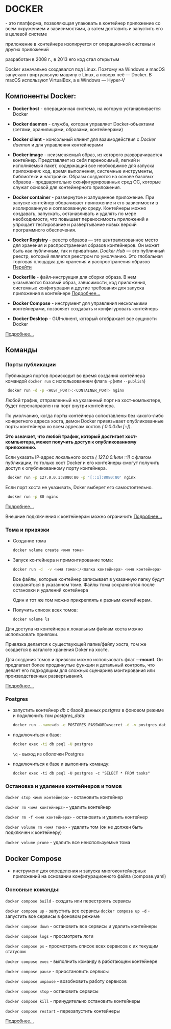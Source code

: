 # DOCKER

\- это платформа, позволяющая упаковать в контейнер приложение со всем окружением и зависимостями, а затем доставить и запустить его в целевой системе

приложение в контейнере изолируется от операционной системы и других приложений

разработан в 2008 г., в 2013 его код стал открытым

Docker изначально создавался под Linux. Поэтому на Windows и macOS запускают виртуальную машину с Linux, а поверх неё — Docker. В macOS используют VirtualBox, а в Windows — Hyper-V

## Компоненты Docker:

- **Docker host** - операционная система, на которую устанавливается Docker

- **Docker daemon** - служба, которая управляет Docker-объектами (сетями, хранилищами, образами, контейнерами)

- **Docker client** - консольный клиент для взаимодействия с _Docker daemon_ и для управления контейнерами

- **Docker image** - неизменяемый образ, из которого разворачивается контейнер. Представляет из себя переносимый, легкий и исполняемый пакет, содержащий все необходимое для запуска приложения: код, время выполнения, системные инструменты, библиотеки и настройки. Образы создаются на основе базовых образов - предварительно сконфигурированных сред ОС, которые служат основой для контейнерного приложения.

- **Docker container** - развернутое и запущенное приложение. При запуске контейнер оборачивает приложение и его зависимости в изолированную и согласованную среду. Контейнеры можно создавать, запускать, останавливать и удалять по мере необходимости, что повышает переносимость приложений и упрощает тестирование и развертывание новых версий программного обеспечения.

- **Docker Registry** - реестр образов — это централизованное место для хранения и распространения образов контейнеров. Он может быть как публичным, так и приватным. _Docker Hub_ — это публичный реестр, который является реестром по умолчанию. Это глобальная торговая площадка для хранения и распространения образов [Перейти](https://hub.docker.com/)

- **Dockerfile** - файл-инструкция для сборки образа. В нем указываются базовый образ, зависимости, код приложения, системные конфигурации и другие требования для запуска приложения в контейнере [Подробнее...](https://docs.docker.com/reference/dockerfile/)

- **Docker Compose** - инструмент для управления несколькими контейнерами, позволяет создавать и конфигуровать контейнеры

- **Docker Desktop** - GUI-клиент, который отображает все сущности Docker

[Подробнее...](https://skillbox.ru/media/code/kak-rabotaet-docker-podrobnyy-gayd-ot-tekhlida/)

## Команды

### Порты публикации

Публикация портов происходит во время создания контейнера командой `docker run` с использованием флага `-p`(или `--publish`)

```bash
 docker run -d -p <HOST_PORT>:<CONTAINER_PORT> nginx
```

Любой трафик, отправленный на указанный порт на хост-компьютере, будет перенаправлен на порт внутри контейнера.

По умолчанию, когда порты контейнера сопоставлены без какого-либо конкретного адреса хоста, демон Docker привязывает опубликованные порты контейнера ко всем адресам хостов _( 0.0.0.0и [::])_.

**Это означает, что любой трафик, который достигает хост-компьютера, может получить доступ к опубликованному приложению.**

Если указать IP-адрес локального хоста _( 127.0.0.1или ::1)_ с флагом публикации, то только хост Docker и его контейнеры смогут получить доступ к опубликованному порту контейнера.

```bash
 docker run -p 127.0.0.1:8080:80 -p '[::1]:8080:80' nginx
```

Если порт хоста не указывать, Doker выберет его самостоятельно.

```bash
 docker run -p 80 nginx
```

[Подробнее...](https://docs.docker.com/engine/network/#published-ports)

Внешние подключения к контейнерам можно ограничить [Подробнее...](https://docs.docker.com/engine/network/packet-filtering-firewalls/)

### Тома и привязки

- Создание тома

  ```bash
  docker volume create <имя тома>
  ```

- Запуск контейнера и примонтирование тома:

  ```bash
  docker run -d  -v <имя тома>:/<папка контейнера> <имя контейнера>
  ```

  Все файлы, которые контейнер записывает в указанную папку будут сохраняться в указанном томе. Файлы тома сохраняются после остановки и удалений контейнера

  Один и тот же том можно прикреплять к разным контейнерам.

- Получить список всех томов:

  `docker volume ls`

Для доступа из контейнера к локальным файлам хоста можно использовать привязки.

Привязка делается к существующей папке/файлу хоста, том же создается в каталоге хранения Doker на хосте.

Для создания томов и привязок можно использовать флаг **--mount**. Он предлагает более продвинутые функции и детальный контроль, что делает его подходящим для сложных сценариев монтирования или производственных развертываний.

[Подробнее...](https://docs.docker.com/engine/storage/bind-mounts/)

### Postgres

- запустить контейнер _db_ c базой данных _postgres_ в фоновом режиме и подключить том _postgres_data_:

  ```bash
  docker run --name=db -e POSTGRES_PASSWORD=secret -d -v postgres_data:/var/lib/postgresql/data postgres
  ```

- подключиться к базе:

  ```bash
  docker exec -ti db psql -U postgres
  ```

  `\q` - выход из оболочки Postgres

- подключиться к базе и выполнить команду:

  ```bach
  docker exec -ti db psql -U postgres -c "SELECT * FROM tasks"
  ```

### Остановка и удаление контейнеров и томов

`docker stop <имя контейнера>` - остановить контейнер

`docker rm <имя контейнера>` - удалить контейнер

`docker rm -f <имя контейнера>` - остановить и удалить контейнер

`docker volume rm <имя тома>` - удалить том (он не должен быть подключен к контейнеру)

`docker volume prune` - удалить все неиспользуемые тома

## Docker Compose

- инструмент для определения и запуска многоконтейнерных приложений на основании конфигурационного файла (compose.yaml)

### Основные команды:

`docker compose build` - создать или перестроить сервисы

`docker compose up` - запустить все сервисы
`docker compose up -d` - запустить все сервисы в фоновом режиме

`docker compose down` - остановить все сервисы и удалить контейнеры

`docker compose logs` - просмотреть логи

`docker compose ps` - просмотреть список всех сервисов с их текущим статусом

`docker compose exec` - выполнить команду в работающем контейнере

`docker compose pause` - приостановить сервисы

`docker compose unpause` - возобновить работу сервисов

`docker compose stop` - остановить сервисы

`docker compose kill` - принудительно остановить контейнеры

`docker compose restart` - перезапустить контейнеры

[Подробнее...](https://docs.docker.com/reference/cli/docker/compose/)
